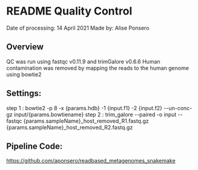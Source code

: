 # README Quality Control

Date of processing: 14 April 2021
Made by: Alise Ponsero

## Overview
QC was run using fastqc v0.11.9 and trimGalore v0.6.6
Human contamination was removed by mapping the reads to the human genome using bowtie2

## Settings:
step 1 : bowtie2 -p 8 -x {params.hdb} -1 {input.f1} -2 {input.f2} --un-conc-gz input/{params.bowtiename}
step 2 : trim_galore --paired -o input --fastqc {params.sampleName}_host_removed_R1.fastq.gz {params.sampleName}_host_removed_R2.fastq.gz

## Pipeline Code:
https://github.com/aponsero/readbased_metagenomes_snakemake


